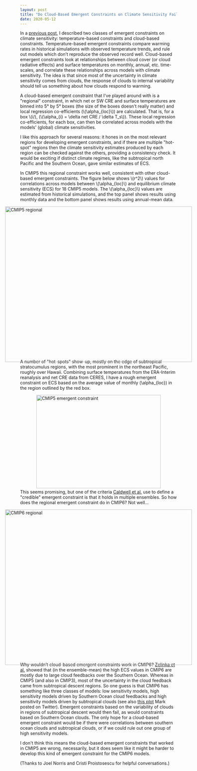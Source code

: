 ```yaml
---
layout: post
title: "Do Cloud-Based Emergent Constraints on Climate Sensitivity Fail in CMIP6?"
date: 2020-05-12
---
```


In a <a href="https://nicklutsko.github.io/blog/2020/02/02/Historical-Warming-Climate-Sensitivity">previous post</a>, I described two classes of emergent constraints on climate sensitivity: temperature-based constraints and cloud-based constraints. Temperature-based emergent constraints compare warming rates in historical simulations with observed temperature trends, and rule out models which don’t reproduce the observed record well. Cloud-based emergent constraints look at relationships between cloud cover (or cloud radiative effects) and surface temperatures on monthly, annual, etc. time-scales, and correlate these relationships across models with climate sensitivity. The idea is that since most of the uncertainty in climate sensitivity comes from clouds, the response of clouds to internal variability should tell us something about how clouds respond to warming.

<p>A cloud-based emergent constraint that I've played around with is a "regional" constraint, in which net or SW CRE and surface temperatures are binned into 5&#176; by 5&#176; boxes (the size of the boxes doesn't really matter) and local regression co-efficients (\(\alpha_{loc}\)) are calculated. That is, for a box \(i/), (\(\alpha_{i} = \delta net CRE / \delta T_s\)). These local regression co-efficients, for each box, can then be correlated across models with the models' (global) climate sensitivities.</p>

I like this approach for several reasons: it hones in on the most relevant regions for developing emergent constraints, and if there are multiple "hot-spot" regions then the climate sensitivity estimates produced by each region can be checked against the others, providing a consistency check. It would be exciting if distinct climate regimes, like the subtropical north Pacific and the Southern Ocean, gave similar estimates of ECS. 

<p>In CMIP5 this regional constraint works well, consistent with other cloud-based emergent constraints. The figure below shows \(r^2\) values for correlations across models between  \(\alpha_{loc}\) and equilibrium climate sensitivity (ECS) for 18 CMIP5 models. The \(\alpha_{loc}\) values are estimated from historical simulations, and the top panel shows results using monthly data and the bottom panel shows results using annual-mean data.</p> 
<img src="http://nicklutsko.github.io/notes/images/Box_plots_CRE_r2.png" alt="CMIP5 regional" style="position:absolute; left:180px; width:600px;height:500px;" class="center">
<br /><br /><br /><br /><br /><br /><br /><br /><br /><br /><br /><br /><br /><br /><br /><br /><br /><br /><br /><br /><br /><br /><br /><br /><br /><br /><br /><br />

A number of "hot-spots" show-up, mostly on the edge of subtropical stratocumulus regions, with the most prominent  in the northeast Pacific, roughly over Hawaii. Combining surface temperatures from the ERA-Interim reanalysis and net CRE data from CERES, I have a rough emergent constraint on ECS based on the average value of monthly \(\alpha_{loc}\) in the region outlined by the red box.

<img src="http://nicklutsko.github.io/notes/images/CMIP5_emergent_constraint.png" alt="CMIP5 emergent constraint" style="position:absolute; left:280px; width:400px;height:300px;" class="center">
<br /><br /><br /><br /><br /><br /><br /><br /><br /><br /><br /><br /><br /><br /><br /><br /><br />

This seems promising, but one of the criteria <a href="https://journals.ametsoc.org/doi/10.1175/JCLI-D-17-0631.1">Caldwell et al.</a> use to define a "credible" emergent constraint is that it holds in multiple ensembles. So how does the regional emergent constraint do in CMIP6? Not well...

<img src="http://nicklutsko.github.io/notes/images/CMIP6_Box_plots_CRE_r2.png" alt="CMIP6 regional" style="position:absolute; left:180px; width:600px;height:500px;" class="center">
<br /><br /><br /><br /><br /><br /><br /><br /><br /><br /><br /><br /><br /><br /><br /><br /><br /><br /><br /><br /><br /><br /><br /><br /><br /><br /><br /><br />

Why wouldn’t cloud-based emergent constraints work in CMIP6? <a href="https://agupubs.onlinelibrary.wiley.com/doi/full/10.1029/2019GL085782">Zelinka et al.</a> showed that (in the ensemble-mean) the high ECS values in CMIP6 are mostly due to large cloud feedbacks over the Southern Ocean. Whereas in CMIP5 (and also in CMIP3), most of the uncertainty in the cloud feedback came from subtropical descent regions. So one guess is that CMIP6 has something like three classes of models: low sensitivity models, high sensitivity models driven by Southern Ocean cloud feedbacks and high sensitivity models driven by subtropical clouds (see also <a href="https://twitter.com/mzelinka/status/1256008091029499904">this plot</a> Mark posted on Twitter). Emergent constraints based on the variability of clouds in regions of subtropical descent would then fail, as would constraints based on Southern Ocean clouds. The only hope for a cloud-based emergent constraint would be if there were correlations between southern ocean clouds and subtropical clouds, or if we could rule out one group of high sensitivity models.

I don't think this means the cloud-based emergent constraints that worked in CMIP5 are wrong, necessarily, but it does seem like it might be harder to develop this kind of emergent constraint for the CMIP6 models.

(Thanks to Joel Norris and Cristi Proistosescu for helpful conversations.)




